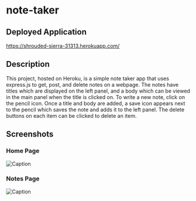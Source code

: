 # note-taker

## Deployed Application
https://shrouded-sierra-31313.herokuapp.com/

## Description
This project, hosted on Heroku, is a simple note taker app that uses express.js to get, post, and delete notes on a webpage. The notes have titles which are displayed on the left panel, and a body which can be viewed in the main panel when the title is clicked on. To write a new note, click on the pencil icon. Once a title and body are added, a save icon appears next to the pencil which saves the note and adds it to the left panel. The delete buttons on each item can be clicked to delete an item.

## Screenshots

### Home Page
![Caption](./assets/images/grab-1.png)

### Notes Page
![Caption](./assets/images/grab-2.png)
